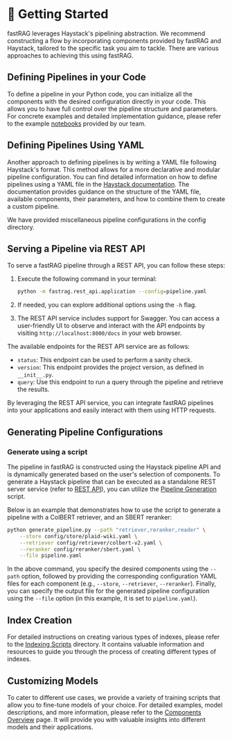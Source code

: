 # :red_car: Getting Started

fastRAG leverages Haystack's pipelining abstraction. We recommend constructing a flow by incorporating components provided by fastRAG and Haystack, tailored to the specific task you aim to tackle. There are various approaches to achieving this using fastRAG.

## Defining Pipelines in your Code

To define a pipeline in your Python code, you can initialize all the components with the desired configuration directly in your code. This allows you to have full control over the pipeline structure and parameters. For concrete examples and detailed implementation guidance, please refer to the example [notebooks](examples/) provided by our team.

## Defining Pipelines Using YAML

Another approach to defining pipelines is by writing a YAML file following Haystack's format. This method allows for a more declarative and modular pipeline configuration. You can find detailed information on how to define pipelines using a YAML file in the [Haystack documentation](https://docs.haystack.deepset.ai/docs/pipelines#yaml-file-definitions). The documentation provides guidance on the structure of the YAML file, available components, their parameters, and how to combine them to create a custom pipeline.

We have provided miscellaneous pipeline configurations in the config directory.

## Serving a Pipeline via REST API

To serve a fastRAG pipeline through a REST API, you can follow these steps:

1. Execute the following command in your terminal:

    ```bash
    python -m fastrag.rest_api.application --config=pipeline.yaml
    ```

2. If needed, you can explore additional options using the `-h` flag.

3. The REST API service includes support for Swagger. You can access a user-friendly UI to observe and interact with the API endpoints by visiting `http://localhost:8000/docs` in your web browser.

The available endpoints for the REST API service are as follows:

- `status`: This endpoint can be used to perform a sanity check.
- `version`: This endpoint provides the project version, as defined in `__init__.py`.
- `query`: Use this endpoint to run a query through the pipeline and retrieve the results.

By leveraging the REST API service, you can integrate fastRAG pipelines into your applications and easily interact with them using HTTP requests.

## Generating Pipeline Configurations

### Generate using a script

The pipeline in fastRAG is constructed using the Haystack pipeline API and is dynamically generated based on the user's selection of components. To generate a Haystack pipeline that can be executed as a standalone REST server service (refer to [REST API](#serving-a-pipeline-via-rest-api)), you can utilize the [Pipeline Generation](scripts/generate_pipeline.py) script.

Below is an example that demonstrates how to use the script to generate a pipeline with a ColBERT retriever, and an SBERT reranker:

```bash
python generate_pipeline.py --path "retriever,reranker,reader" \
    --store config/store/plaid-wiki.yaml \
    --retriever config/retriever/colbert-v2.yaml \
    --reranker config/reranker/sbert.yaml \
    --file pipeline.yaml
```

In the above command, you specify the desired components using the `--path` option, followed by providing the corresponding configuration YAML files for each component (e.g., `--store`, `--retriever`, `--reranker`). Finally, you can specify the output file for the generated pipeline configuration using the `--file` option (in this example, it is set to `pipeline.yaml`).

## Index Creation

For detailed instructions on creating various types of indexes, please refer to the [Indexing Scripts](scripts/indexing/) directory. It contains valuable information and resources to guide you through the process of creating different types of indexes.

## Customizing Models

To cater to different use cases, we provide a variety of training scripts that allow you to fine-tune models of your choice. For detailed examples, model descriptions, and more information, please refer to the [Components Overview](components.md) page. It will provide you with valuable insights into different models and their applications.
